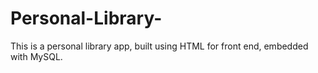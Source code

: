 # Personal-Library-
This is a personal library app, built using HTML for front end, embedded with MySQL.
